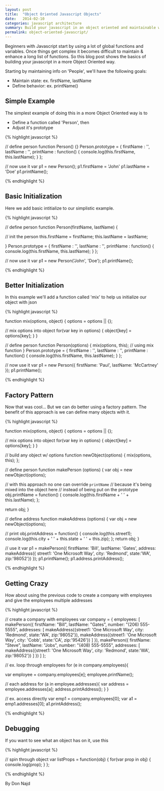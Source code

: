```yaml
---
layout: post
title:  "Object Oriented Javascript Objects"
date:   2014-02-10
categories: javascript architecture
summary: Build your javascript in an object oriented and maintainable way
permalink: object-oriented-javascript/
---
```


Beginners with Javascript start by using a lot of global functions and variables.  Once things get complex it becomes difficult to maintain & enhance a long list of functions.  So this blog post shows the basics of building your javascript in a more Object Oriented way.

Starting by maintaining info on 'People', we'll have the following goals:

* Maintain state: ex. firstName, lastName
* Define behavior: ex. printName()

## Simple Example

The simplest example of doing this in a more Object Oriented way is to

* Define a function called 'Person', then
* Adjust it's prototype

{% highlight javascript %}

// define person
function Person() {}
Person.prototype = {
  firstName : '',
  lastName : '',
  printName : function() {
    console.log(this.firstName, this.lastName);
  }
};
  
// now use it
var p1 = new Person();
p1.firstName = 'John'
p1.lastName = 'Doe'
p1.printName();

{% endhighlight %}

## Basic Initialization

Here we add basic intitialize to our simplistic example.

{% highlight javascript %}

// define person
function Person(firstName, lastName) {

  // init the person
  this.firstName = firstName;
  this.lastName = lastName;

}
Person.prototype = {
  firstName : '',
  lastName : '',
  printName : function() {
    console.log(this.firstName, this.lastName);
  }
};
  
// now use it
var p1 = new Person('John', 'Doe');
p1.printName();

{% endhighlight %}

## Better Initialization

In this example we'll add a function called 'mix' to help us initialize our object with json

{% highlight javascript %}

function mix(options, object) {
  options = options || {};

  // mix options into object
  for(var key in options) {
    object[key] = options[key];
  }
}

// define person
function Person(options) {
  mix(options, this);  // using mix function 
}
Person.prototype = {
  firstName : '',
  lastName : '',
  printName : function() {
    console.log(this.firstName, this.lastName);
  }
};
 
// now use it 
var p1 = new Person({ 
  firstName: 'Paul', 
  lastName: 'McCartney' 
});
p1.printName();

{% endhighlight %}


## Factory Pattern

Now that was cool... But we can do better using a factory pattern.  The benefit of this approach is we can define many objects with it.

{% highlight javascript %}

function mix(options, object) {
  options = options || {};

  // mix options into object
  for(var key in options) {
    object[key] = options[key];
  }
}

// build any object w/ options
function newObject(options) {
  mix(options, this);
};

// define person
function makePerson (options) {
  var obj = new newObject(options);

  // with this approach no one can override `printName`
  // because it's being mixed into the object here
  // instead of being put on the prototype
  obj.printName = function() {
	  console.log(this.firstName + ' ' + this.lastName);
  };

  return obj;
}

// define address
function makeAddress (options) {
  var obj = new newObject(options);

  // print
  obj.printAddress = function() {
    console.log(this.street1);
    console.log(this.city + ' ' + this.state + ' ' + this.zip);
  };
  return obj;
}

// use it
var p1 = makePerson({ 
  firstName: 'Bill', 
  lastName: 'Gates',
  address: makeAddress({
              street1: 'One Microsoft Way',
              city: 'Redmond',
              state:'WA',
              zip:'98052'}) 
});
p1.printName();
p1.address.printAddress();

{% endhighlight %}


## Getting Crazy

How about using the previous code to create a company with employees and give the employees multiple addresses

{% highlight javascript %}

// create a company with employees
var company = {
  employees: [
    makePerson({
      firstName: "Bill",
      lastName: "Gates",
      number: "(206) 555-5555",
      addresses: [
          makeAddress({street1: 'One Microsoft Way', city: 'Redmond', state:'WA', zip:'98052'}),
          makeAddress({street1: 'One Microsoft Way', city: 'Cobb', state:'CA', zip:'95426'})
     ]
    }),
    makePerson({
      firstName: "Steve",
      lastName: "Jobs",
      number: "(408) 555-5555",
      addresses: [
          makeAddress({street1: 'One Microsoft Way', city: 'Redmond', state:'WA', zip:'98052'})
     ]
    })
  ]
};

// ex. loop through employees
for (e in company.employees){
  
  var employee = company.employees[e];
  employee.printName();

  // each address
  for (a in employee.addresses){
    var address = employee.addresses[a];
    address.printAddress();
  }
}

// ex. access directly
var emp1 = company.employees[0];
var a1 = emp1.addresses[0];
a1.printAddress();

{% endhighlight %}

## Debugging

If you want to see what an object has on it, use this

{% highlight javascript %}

// spin through object
var listProps = function(obj) {
  for(var prop in obj) {
    console.log(prop);
  }
};


{% endhighlight %}

By Don Najd